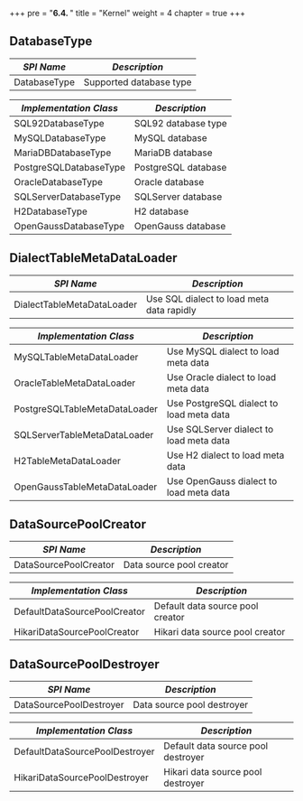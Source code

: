 +++
pre = "<b>6.4. </b>"
title = "Kernel"
weight = 4
chapter = true
+++

## DatabaseType

| *SPI Name*             | *Description*           |
| ---------------------- | ----------------------- |
| DatabaseType           | Supported database type |

| *Implementation Class* | *Description*           |
| ---------------------- | ----------------------- |
| SQL92DatabaseType      | SQL92 database type     |
| MySQLDatabaseType      | MySQL database          |
| MariaDBDatabaseType    | MariaDB database        |
| PostgreSQLDatabaseType | PostgreSQL database     |
| OracleDatabaseType     | Oracle database         |
| SQLServerDatabaseType  | SQLServer database      |
| H2DatabaseType         | H2 database             |
| OpenGaussDatabaseType  | OpenGauss database      |

## DialectTableMetaDataLoader

| *SPI Name*                   | *Description*                             |
| ---------------------------- | ----------------------------------------- |
| DialectTableMetaDataLoader   | Use SQL dialect to load meta data rapidly |

| *Implementation Class*       | *Description*                             |
| ---------------------------- | ----------------------------------------- |
| MySQLTableMetaDataLoader     | Use MySQL dialect to load meta data       |
| OracleTableMetaDataLoader    | Use Oracle dialect to load meta data      |
| PostgreSQLTableMetaDataLoader| Use PostgreSQL dialect to load meta data  |
| SQLServerTableMetaDataLoader | Use SQLServer dialect to load meta data   |
| H2TableMetaDataLoader        | Use H2 dialect to load meta data          |
| OpenGaussTableMetaDataLoader | Use OpenGauss dialect to load meta data   |

## DataSourcePoolCreator

| *SPI Name*                   | *Description*                    |
| ---------------------------- | -------------------------------- |
| DataSourcePoolCreator        | Data source pool creator         |

| *Implementation Class*       | *Description*                    |
| ---------------------------- | -------------------------------- |
| DefaultDataSourcePoolCreator | Default data source pool creator |
| HikariDataSourcePoolCreator  | Hikari data source pool creator  |

## DataSourcePoolDestroyer

| *SPI Name*                     | *Description*                      |
| ------------------------------ | ---------------------------------- |
| DataSourcePoolDestroyer        | Data source pool destroyer         |

| *Implementation Class*         | *Description*                      |
| ------------------------------ | ---------------------------------- |
| DefaultDataSourcePoolDestroyer | Default data source pool destroyer |
| HikariDataSourcePoolDestroyer  | Hikari data source pool destroyer  |
